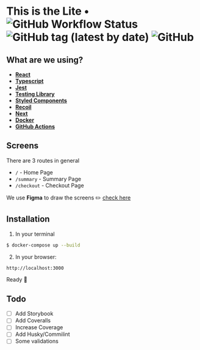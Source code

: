 # This is the Lite • ![GitHub Workflow Status](https://img.shields.io/github/workflow/status/gabrielferreiraa/lite/Lite%20CI?color=%234076FA) ![GitHub tag (latest by date)](https://img.shields.io/github/v/tag/gabrielferreiraa/lite?color=%234076FA) ![GitHub](https://img.shields.io/github/license/gabrielferreiraa/lite?color=%234076FA)

## What are we using?

- [**React**](https://reactjs.org/)
- [**Typescript**](https://www.typescriptlang.org/)
- [**Jest**](https://jestjs.io/)
- [**Testing Library**](https://jestjs.io/)
- [**Styled Components**](https://styled-components.com/)
- [**Recoil**](https://recoiljs.org/)
- [**Next**](https://nextjs.org/)
- [**Docker**](https://www.docker.com/)
- [**GitHub Actions**](https://github.com/features/actions)

## Screens

There are 3 routes in general
- `/` - Home Page
- `/summary` - Summary Page
- `/checkout` - Checkout Page

We use **Figma** to draw the screens :pencil2:  [check here](https://www.figma.com/file/bSAxiXyPs5kIxBrla8NN6n/Lite?node-id=3%3A2)

## Installation
1. In your terminal
```sh
$ docker-compose up --build
```

2. In your browser:
```sh
http://localhost:3000
```

Ready :rocket:

## Todo
- [ ] Add Storybook
- [ ] Add Coveralls
- [ ] Increase Coverage
- [ ] Add Husky/Commilint
- [ ] Some validations
